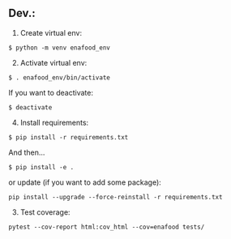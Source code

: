 ## Dev.:

1. Create virtual env:

```
$ python -m venv enafood_env
```

2. Activate virtual env:

```
$ . enafood_env/bin/activate
```

If you want to deactivate:

```
$ deactivate
```

4. Install requirements:

```
$ pip install -r requirements.txt
```

And then...

```
$ pip install -e .
```


or update (if you want to add some package):

```
pip install --upgrade --force-reinstall -r requirements.txt
```

3. Test coverage:

```
pytest --cov-report html:cov_html --cov=enafood tests/
